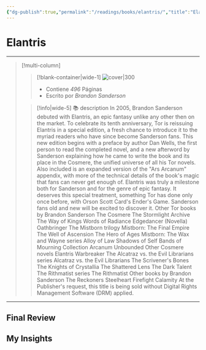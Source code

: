 ```yaml
---
{"dg-publish":true,"permalink":"/readings/books/elantris/","title":"Elantris","tags":["Book"],"noteIcon":"","created":"2023-08-08T22:06:02.324-05:00","updated":"2023-08-08T22:16:44.578-05:00"}
---
```


# Elantris
- - -
> [!multi-column]
> 
> > [!blank-container|wide-1]
> >  ![cover|300](http://books.google.com/books/content?id=ZnHFzj4wKIQC&printsec=frontcover&img=1&zoom=1&edge=curl&source=gbs_api)
> >- Contiene *496* Páginas
> >- Escrito por *Brandon Sanderson*
> 
> > [!info|wide-5] 📚 description
> > In 2005, Brandon Sanderson debuted with Elantris, an epic fantasy unlike any other then on the market. To celebrate its tenth anniversary, Tor is reissuing Elantris in a special edition, a fresh chance to introduce it to the myriad readers who have since become Sanderson fans. This new edition begins with a preface by author Dan Wells, the first person to read the completed novel, and a new afterword by Sanderson explaining how he came to write the book and its place in the Cosmere, the unified universe of all his Tor novels. Also included is an expanded version of the "Ars Arcanum" appendix, with more of the technical details of the book's magic that fans can never get enough of. Elantris was truly a milestone both for Sanderson and for the genre of epic fantasy. It deserves this special treatment, something Tor has done only once before, with Orson Scott Card's Ender's Game. Sanderson fans old and new will be excited to discover it. Other Tor books by Brandon Sanderson The Cosmere The Stormlight Archive The Way of Kings Words of Radiance Edgedancer (Novella) Oathbringer The Mistborn trilogy Mistborn: The Final Empire The Well of Ascension The Hero of Ages Mistborn: The Wax and Wayne series Alloy of Law Shadows of Self Bands of Mourning Collection Arcanum Unbounded Other Cosmere novels Elantris Warbreaker The Alcatraz vs. the Evil Librarians series Alcatraz vs. the Evil Librarians The Scrivener's Bones The Knights of Crystallia The Shattered Lens The Dark Talent The Rithmatist series The Rithmatist Other books by Brandon Sanderson The Reckoners Steelheart Firefight Calamity At the Publisher's request, this title is being sold without Digital Rights Management Software (DRM) applied.
> 

- - -

## Final Review

## My Insights